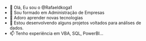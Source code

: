 - 👋 Olá, Eu sou o @Rafaeldkoga1
- 👀 Sou formado em Administração de Empresas
- 🌱 Adoro aprender novas tecnologias
- 💞️ Estou desenvolvendo alguns projetos voltados para análises de dados.
- 📫 Tenho experiência em VBA, SQL, PowerBI...

<!---
Rafaeldkoga1/Rafaeldkoga1 is a ✨ special ✨ repository because its `README.md` (this file) appears on your GitHub profile.
You can click the Preview link to take a look at your changes.
--->
